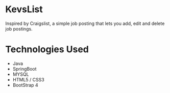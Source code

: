 # KevsList
Inspired by Craigslist, a simple job posting that lets you add, edit and delete job postings.

# Technologies Used
- Java
- SpringBoot
- MYSQL
- HTML5 / CSS3
- BootStrap 4
